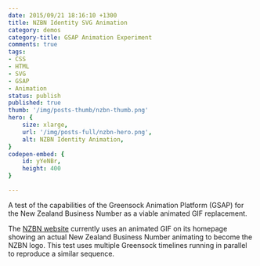```yaml
---
date: 2015/09/21 18:16:10 +1300
title: NZBN Identity SVG Animation
category: demos
category-title: GSAP Animation Experiment
comments: true
tags:
- CSS
- HTML
- SVG
- GSAP
- Animation
status: publish
published: true
thumb: '/img/posts-thumb/nzbn-thumb.png'
hero: {
	size: xlarge,
	url: '/img/posts-full/nzbn-hero.png',
	alt: NZBN Identity Animation,
}
codepen-embed: {
	id: yYeNBr,
	height: 400
}

---
```

A test of the capabilities of the Greensock Animation Platform (GSAP) for the New Zealand Business Number as a viable animated GIF replacement.

The [NZBN website](https://www.nzbn.govt.nz/) currently uses an animated GIF on its homepage showing an actual New Zealand Business Number animating to become the NZBN logo. This test uses multiple Greensock timelines running in parallel to reproduce a similar sequence.
